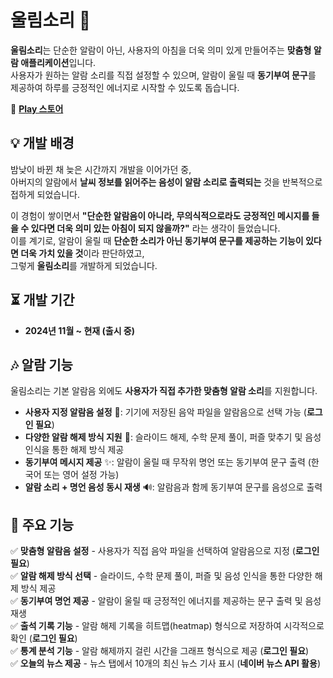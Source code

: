# 울림소리 📢  

**울림소리**는 단순한 알람이 아닌, 사용자의 아침을 더욱 의미 있게 만들어주는 **맞춤형 알람 애플리케이션**입니다.  
사용자가 원하는 알람 소리를 직접 설정할 수 있으며, 알람이 울릴 때 **동기부여 문구**를 제공하여 하루를 긍정적인 에너지로 시작할 수 있도록 돕습니다.  

🔗 **[Play 스토어](https://play.google.com/store/apps/details?id=com.niw.flutter_alarm_app_2)**  

## 💡 개발 배경  

밤낮이 바뀐 채 늦은 시간까지 개발을 이어가던 중,  
아버지의 알람에서 **날씨 정보를 읽어주는 음성이 알람 소리로 출력되는** 것을 반복적으로 접하게 되었습니다.  

이 경험이 쌓이면서 **"단순한 알람음이 아니라, 무의식적으로라도 긍정적인 메시지를 들을 수 있다면 더욱 의미 있는 아침이 되지 않을까?"** 라는 생각이 들었습니다.  
이를 계기로, 알람이 울릴 때 **단순한 소리가 아닌 동기부여 문구를 제공하는 기능이 있다면 더욱 가치 있을 것**이라 판단하였고,  
그렇게 **울림소리**를 개발하게 되었습니다.  

## ⏳ 개발 기간  

- **2024년 11월 ~ 현재 (출시 중)**  

## 🎶 알람 기능  

울림소리는 기본 알람음 외에도 **사용자가 직접 추가한 맞춤형 알람 소리**를 지원합니다.  

- **사용자 지정 알람음 설정** 🎵: 기기에 저장된 음악 파일을 알람음으로 선택 가능 (**로그인 필요**)  
- **다양한 알람 해제 방식 지원** 🔢: 슬라이드 해제, 수학 문제 풀이, 퍼즐 맞추기 및 음성 인식을 통한 해제 방식 제공  
- **동기부여 메시지 제공** ✨: 알람이 울릴 때 무작위 명언 또는 동기부여 문구 출력 (한국어 또는 영어 설정 가능)  
- **알람 소리 + 명언 음성 동시 재생** 🔊: 알람음과 함께 동기부여 문구를 음성으로 출력  

## 📌 주요 기능  

✅ **맞춤형 알람음 설정** - 사용자가 직접 음악 파일을 선택하여 알람음으로 지정 (**로그인 필요**)  
✅ **알람 해제 방식 선택** - 슬라이드, 수학 문제 풀이, 퍼즐 및 음성 인식을 통한 다양한 해제 방식 제공  
✅ **동기부여 명언 제공** - 알람이 울릴 때 긍정적인 에너지를 제공하는 문구 출력 및 음성 재생  
✅ **출석 기록 기능** - 알람 해제 기록을 히트맵(heatmap) 형식으로 저장하여 시각적으로 확인 (**로그인 필요**)  
✅ **통계 분석 기능** - 알람 해제까지 걸린 시간을 그래프 형식으로 제공 (**로그인 필요**)  
✅ **오늘의 뉴스 제공** - 뉴스 탭에서 10개의 최신 뉴스 기사 표시 (**네이버 뉴스 API 활용**)  
